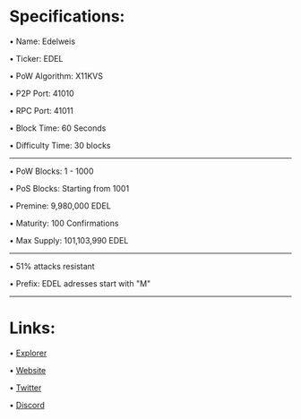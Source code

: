 Specifications:
==================

• Name:             Edelweis

• Ticker:           EDEL

• PoW Algorithm:    X11KVS

• P2P Port:         41010

• RPC Port:         41011

• Block Time:       60 Seconds

• Difficulty Time:  30 blocks

---

• PoW Blocks:       1 - 1000

• PoS Blocks:       Starting from 1001  

• Premine:          9,980,000 EDEL

• Maturity:         100 Confirmations  

• Max Supply:       101,103,990 EDEL

---

• 51% attacks resistant

• Prefix: EDEL adresses start with "M"  

---

Links:
==================

• [Explorer](https://explorer.edelweis.io/)

• [Website](https://edelweis.org/)

• [Twitter](https://twitter.com/Edelweiscoin)

• [Discord](https://discord.edelweis.org/)

